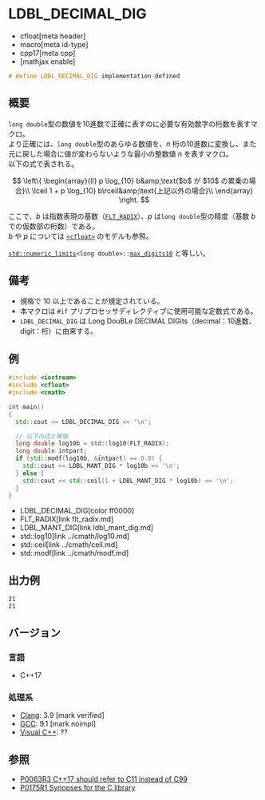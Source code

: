 # LDBL_DECIMAL_DIG
* cfloat[meta header]
* macro[meta id-type]
* cpp17[meta cpp]
* [mathjax enable]

```cpp
# define LDBL_DECIMAL_DIG implementation-defined
```

## 概要
`long double`型の数値を10進数で正確に表すのに必要な有効数字の桁数を表すマクロ。  
より正確には、`long double`型のあらゆる数値を、$n$ 桁の10進数に変換し、また元に戻した場合に値が変わらないような最小の整数値 $n$ を表すマクロ。  
以下の式で表される。

$$
\left\{
\begin{array}{ll}
p \log_{10} b&amp;\text{$b$ が $10$ の累乗の場合}\\
\lceil 1 + p \log_{10} b\rceil&amp;\text{上記以外の場合}\\
\end{array}
\right.
$$

ここで、$b$ は指数表現の基数（[`FLT_RADIX`](flt_radix.md)）、$p$ は`long double`型の精度（基数 $b$ での仮数部の桁数）である。  
$b$ や $p$ については [`<cfloat>`](../cfloat.md) のモデルも参照。

[`std::numeric_limits`](/reference/limits/numeric_limits.md)`<long double>::`[`max_digits10`](/reference/limits/numeric_limits/max_digits10.md) と等しい。

## 備考
- 規格で 10 以上であることが規定されている。
- 本マクロは `#if` プリプロセッサディレクティブに使用可能な定数式である。
- `LDBL_DECIMAL_DIG` は Long DouBLe DECIMAL DIGits（decimal：10進数、digit：桁）に由来する。


## 例
```cpp example
#include <iostream>
#include <cfloat>
#include <cmath>

int main()
{
  std::cout << LDBL_DECIMAL_DIG << '\n';

  // 以下の式と等価
  long double log10b = std::log10(FLT_RADIX);
  long double intpart;
  if (std::modf(log10b, &intpart) == 0.0) {
    std::cout << LDBL_MANT_DIG * log10b << '\n';
  } else {
    std::cout << std::ceil(1 + LDBL_MANT_DIG * log10b) << '\n';
  }
}
```
* LDBL_DECIMAL_DIG[color ff0000]
* FLT_RADIX[link flt_radix.md]
* LDBL_MANT_DIG[link ldbl_mant_dig.md]
* std::log10[link ../cmath/log10.md]
* std::ceil[link ../cmath/ceil.md]
* std::modf[link ../cmath/modf.md]

## 出力例
```
21
21
```

## バージョン
### 言語
- C++17

### 処理系
- [Clang](/implementation.md#clang): 3.9 [mark verified]
- [GCC](/implementation.md#gcc): 9.1 [mark noimpl]
- [Visual C++](/implementation.md#visual_cpp): ??


## 参照
- [P0063R3 C++17 should refer to C11 instead of C99](http://www.open-std.org/jtc1/sc22/wg21/docs/papers/2016/p0063r3.html)
- [P0175R1 Synopses for the C library](http://www.open-std.org/jtc1/sc22/wg21/docs/papers/2016/p0175r1.html)
